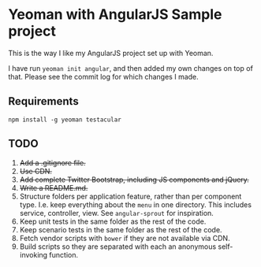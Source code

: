 # Yeoman with AngularJS Sample project

This is the way I like my AngularJS project set up with Yeoman.

I have run `yeoman init angular`, and then added my own changes on top of that. Please see the commit log for which changes I made.

## Requirements

    npm install -g yeoman testacular

## TODO

1. <strike>Add a .gitignore file.</strike>
1. <strike>Use CDN.</strike>
1. <strike>Add complete Twitter Bootstrap, including JS components and jQuery.</strike>
1. <strike>Write a README.md.</strike>
1. Structure folders per application feature, rather than per component type. I.e. keep everything about the `menu` in one directory. This includes service, controller, view. See `angular-sprout` for inspiration.
1. Keep unit tests in the same folder as the rest of the code.
1. Keep scenario tests in the same folder as the rest of the code.
1. Fetch vendor scripts with `bower` if they are not available via CDN.
1. Build scripts so they are separated with each an anonymous self-invoking function.